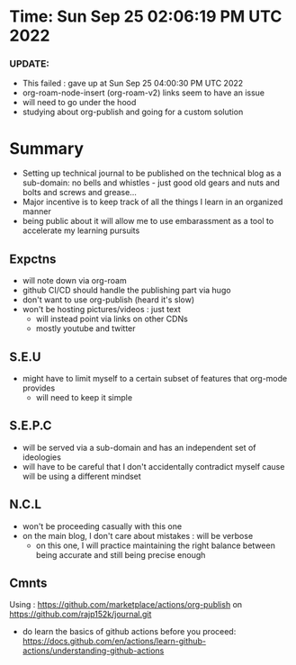 
# Time: Sun Sep 25 02:06:19 PM UTC 2022

### UPDATE:

 - This failed : gave up at Sun Sep 25 04:00:30 PM UTC 2022
 - org-roam-node-insert (org-roam-v2) links seem to have an issue
 - will need to go under the hood
 - studying about org-publish and going for a custom solution

# Summary

 - Setting up technical journal to be published on the technical blog as a sub-domain: no bells and whistles - just good old gears and nuts and bolts and screws and grease...
 - Major incentive is to keep track of all the things I learn in an organized manner
 - being public about it will allow me to use embarassment as a tool to accelerate my learning pursuits

## Expctns

 - will note down via org-roam
 - github CI/CD should handle the publishing part via hugo
 - don't want to use org-publish (heard it's slow)
 - won't be hosting pictures/videos : just text 
	- will instead point via links on other CDNs
	- mostly youtube and twitter

## S.E.U

 - might have to limit myself to a certain subset of features that org-mode provides
 	- will need to keep it simple 

## S.E.P.C

 - will be served via a sub-domain and has an independent set of ideologies
 - will have to be careful that I don't accidentally contradict myself cause will be using a different mindset

## N.C.L

 - won't be proceeding casually with this one
 - on the main blog, I don't care about mistakes : will be verbose
	- on this one, I will practice maintaining the right balance between being accurate and still being precise enough

## Cmnts

Using : https://github.com/marketplace/actions/org-publish
 on https://github.com/rajp152k/journal.git

 - do learn the basics of github actions before you proceed: https://docs.github.com/en/actions/learn-github-actions/understanding-github-actions

